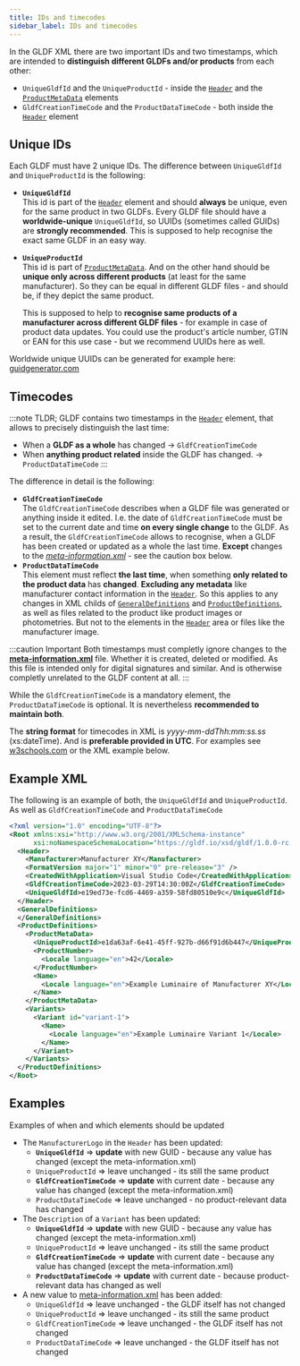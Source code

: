 ```yaml
---
title: IDs and timecodes
sidebar_label: IDs and timecodes
---
```


In the GLDF XML there are two important IDs and two timestamps, which are intended to **distinguish different GLDFs and/or products** from each other:

- `UniqueGldfId` and the `UniqueProductId` - inside the [`Header`](/docs/structure/header.md) and the [`ProductMetaData`](/docs/structure/product.md) elements
- `GldfCreationTimeCode` and the `ProductDataTimeCode` - both inside the [`Header`](/docs/structure/header.md) element

## Unique IDs

Each GLDF must have 2 unique IDs. The difference between `UniqueGldfId` and `UniqueProductId` is the following:

- **`UniqueGldfId`**  
  This id is part of the [`Header`](/docs/structure/header.md) element and should **always** be unique, even for the same product in two GLDFs. Every GLDF file should have a **worldwide-unique** `UniqueGldfId`, so UUIDs (sometimes called GUIDs) are **strongly recommended**. This is supposed to help recognise the exact same GLDF in an easy way.
- **`UniqueProductId`**  
  This id is part of [`ProductMetaData`](/docs/structure/product.md). And on the other hand should be **unique only across different products** (at least for the same manufacturer). So they can be equal in different GLDF files - and should be, if they depict the same product.
  
  This is supposed to help to **recognise same products of a manufacturer across different GLDF files** - for example in case of product data updates. You could use the product's article number, GTIN or EAN for this use case - but we recommend UUIDs here as well.

Worldwide unique UUIDs can be generated for example here: [guidgenerator.com](https://guidgenerator.com)

## Timecodes

:::note TLDR;
GLDF contains two timestamps in the [`Header`](/docs/structure/header.md) element, that allows to precisely distinguish the last time:

- When a **GLDF as a whole** has changed -> `GldfCreationTimeCode`
- When **anything product related** inside the GLDF has changed. -> `ProductDataTimeCode`
:::

The difference in detail is the following:

- **`GldfCreationTimeCode`**  
  The `GldfCreationTimeCode` describes when a GLDF file was generated or anything inside it edited. I.e. the date of `GldfCreationTimeCode` must be set to the current date and time **on every single change** to the GLDF. As a result, the `GldfCreationTimeCode` allows to recognise, when a GLDF has been created or updated as a whole the last time. **Except** changes to the [*meta-information.xml*](/docs/container/meta-information.md) - see the caution box below.
- **`ProductDataTimeCode`**  
  This element must reflect **the last time**, when something **only related to the product data** has **changed**. **Excluding any metadata** like manufacturer contact information in the [`Header`](/docs/structure/header.md). So this applies to any changes in XML childs of [`GeneralDefinitions`](/docs/structure/xml-hierarchy.md) and [`ProductDefinitions`](/docs/structure/xml-hierarchy.md), as well as files related to the product like product images or photometries. But not to the elements in the [`Header`](/docs/structure/header.md) area or files like the manufacturer image.

:::caution Important
Both timestamps must completly ignore changes to the [**meta-information.xml**](/docs/container/meta-information) file. Whether it is created, deleted or modified. As this file is intended only for digital signatures and similar. And is otherwise completly unrelated to the GLDF content at all.
:::

While the `GldfCreationTimeCode` is a mandatory element, the `ProductDataTimeCode` is optional. It is nevertheless **recommended to maintain both**.

The **string format** for timecodes in XML is *yyyy-mm-ddThh:mm:ss.ss* (xs:dateTime). And is **preferable provided in UTC**. For examples see [w3schools.com](https://www.w3schools.com/xml/schema_dtypes_date.asp) or the XML example below.

## Example XML

The following is an example of both, the `UniqueGldfId` and `UniqueProductId`. As well as `GldfCreationTimeCode` and `ProductDataTimeCode`

```xml showLineNumbers {8-9,15}
<?xml version="1.0" encoding="UTF-8"?>
<Root xmlns:xsi="http://www.w3.org/2001/XMLSchema-instance"
      xsi:noNamespaceSchemaLocation="https://gldf.io/xsd/gldf/1.0.0-rc.3/gldf.xsd">
  <Header>
    <Manufacturer>Manufacturer XY</Manufacturer>
    <FormatVersion major="1" minor="0" pre-release="3" />
    <CreatedWithApplication>Visual Studio Code</CreatedWithApplication>
    <GldfCreationTimeCode>2023-03-29T14:30:00Z</GldfCreationTimeCode>
    <UniqueGldfId>e19ed73e-fcd6-4469-a359-58fd80510e9c</UniqueGldfId>
  </Header>
  <GeneralDefinitions>
  </GeneralDefinitions>
  <ProductDefinitions>
    <ProductMetaData>
      <UniqueProductId>e1da63af-6e41-45ff-927b-d66f91d6b447</UniqueProductId>
      <ProductNumber>
        <Locale language="en">42</Locale>
      </ProductNumber>
      <Name>
        <Locale language="en">Example Luminaire of Manufacturer XY</Locale>
      </Name>
    </ProductMetaData>
    <Variants>
      <Variant id="variant-1">
        <Name>
          <Locale language="en">Example Luminaire Variant 1</Locale>
        </Name>
      </Variant>
    </Variants>
  </ProductDefinitions>
</Root>
```

## Examples

Examples of when and which elements should be updated

- The `ManufacturerLogo` in the `Header` has been updated:
  - **`UniqueGldfId`** => **update** with new GUID - because any value has changed (except the meta-information.xml)
  - `UniqueProductId` => leave unchanged - its still the same product
  - **`GldfCreationTimeCode`** => **update** with current date - because any value has changed (except the meta-information.xml)
  - `ProductDataTimeCode` => leave unchanged - no product-relevant data has changed
- The `Description` of a `Variant` has been updated:
  - **`UniqueGldfId`** => **update** with new GUID - because any value has changed (except the meta-information.xml)
  - `UniqueProductId` => leave unchanged - its still the same product
  - **`GldfCreationTimeCode`** => **update** with current date - because any value has changed (except the meta-information.xml)
  - **`ProductDataTimeCode`** => **update** with current date - because product-relevant data has changed as well
- A new value to [meta-information.xml](/docs/container/meta-information) has been added:
  - `UniqueGldfId` => leave unchanged - the GLDF itself has not changed
  - `UniqueProductId` => leave unchanged - its still the same product
  - `GldfCreationTimeCode` => leave unchanged - the GLDF itself has not changed
  - `ProductDataTimeCode` => leave unchanged - the GLDF itself has not changed
